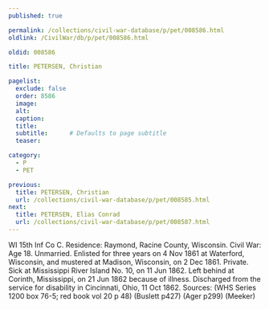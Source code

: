 ```yaml
---
published: true

permalink: /collections/civil-war-database/p/pet/008586.html
oldlink: /CivilWar/db/p/pet/008586.html

oldid: 008586

title: PETERSEN, Christian

pagelist:
  exclude: false
  order: 8586
  image: 
  alt:
  caption:
  title:
  subtitle:      # Defaults to page subtitle
  teaser:

category: 
  - P 
  - PET

previous:
  title: PETERSEN, Christian
  url: /collections/civil-war-database/p/pet/008585.html  
next:
  title: PETERSEN, Elias Conrad
  url: /collections/civil-war-database/p/pet/008587.html   
---
```

WI 15th Inf Co C. Residence: Raymond, Racine County, Wisconsin. Civil War: Age 18. Unmarried. Enlisted for three years on 4 Nov 1861 at Waterford, Wisconsin, and mustered at Madison, Wisconsin, on 2 Dec 1861. Private. Sick at Mississippi River Island No. 10, on 11 Jun 1862. Left behind at Corinth, Mississippi, on 21 Jun 1862 because of illness. Discharged from the service for disability in Cincinnati, Ohio, 11 Oct 1862. Sources: (WHS Series 1200 box 76-5; red book vol 20 p 48) (Buslett p427) (Ager p299) (Meeker)